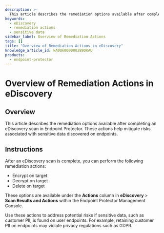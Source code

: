 ```yaml
---
description: >-
  This article describes the remediation options available after completing an eDiscovery scan in Endpoint Protector, helping to mitigate risks associated with sensitive data discovered on endpoints.
keywords:
  - eDiscovery
  - remediation actions
  - sensitive data
sidebar_label: Overview of Remediation Actions
tags: []
title: "Overview of Remediation Actions in eDiscovery"
knowledge_article_id: kA0Qk0000002B9DKAU
products:
  - endpoint-protector
---
```


# Overview of Remediation Actions in eDiscovery

## Overview

This article describes the remediation options available after completing an eDiscovery scan in Endpoint Protector. These actions help mitigate risks associated with sensitive data discovered on endpoints.

## Instructions

After an eDiscovery scan is complete, you can perform the following remediation actions:

- Encrypt on target
- Decrypt on target
- Delete on target

These options are available under the **Actions** column in **eDiscovery** > **Scan Results and Actions** within the Endpoint Protector Management Console.

Use these actions to address potential risks if sensitive data, such as customer PII, is found on user endpoints. For example, retaining customer PII on endpoints may violate privacy regulations such as GDPR.